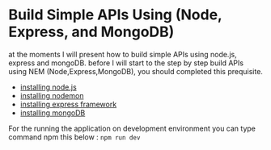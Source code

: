 # Build Simple APIs Using (Node, Express, and MongoDB)
at the moments I will present how to build simple APIs using node.js, express and mongoDB.
before I will start to the step by step build APIs using NEM (Node,Express,MongoDB), you should completed this prequisite.

* [installing node.js](./installing-nodejs.md)
* [installing nodemon](./installing-nodemon.md)
* [installing express framework](./installing-express.md)
* [installing mongoDB](./installing-mongodb.md)

For the running the application on development environment you can type command npm this below :
`npm run dev`